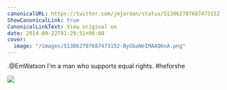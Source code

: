 ```yaml
---
canonicalURL: https://twitter.com/jmjordan/status/513862707687473152
ShowCanonicalLink: true
CanonicalLinkText: View original on
date: 2014-09-22T01:29:51+00:00
cover:
  image: "/images/513862707687473152-ByGbaNeIMAAQ6nA.png"
---
```

.@EmWatson I'm a man who supports equal rights. #heforshe

![](/images/513862707687473152-ByGbaNeIMAAQ6nA.png)